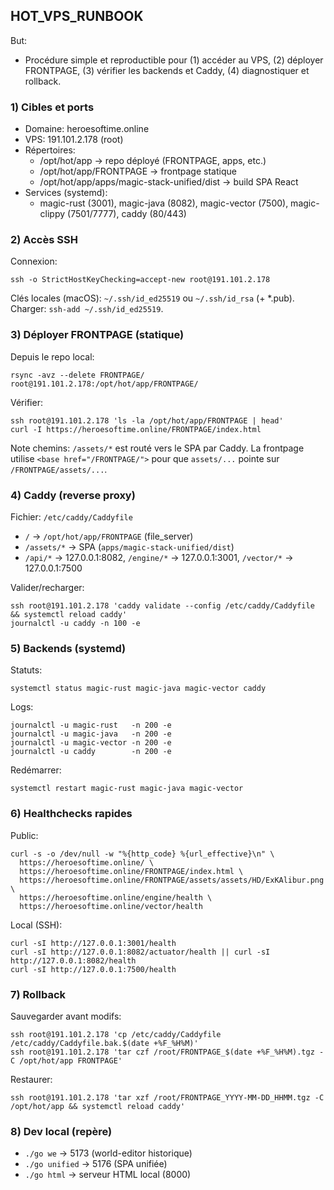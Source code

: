 ## HOT_VPS_RUNBOOK

But:
- Procédure simple et reproductible pour (1) accéder au VPS, (2) déployer FRONTPAGE, (3) vérifier les backends et Caddy, (4) diagnostiquer et rollback.

### 1) Cibles et ports

- Domaine: heroesoftime.online
- VPS: 191.101.2.178 (root)
- Répertoires:
  - /opt/hot/app → repo déployé (FRONTPAGE, apps, etc.)
  - /opt/hot/app/FRONTPAGE → frontpage statique
  - /opt/hot/app/apps/magic-stack-unified/dist → build SPA React
- Services (systemd):
  - magic-rust (3001), magic-java (8082), magic-vector (7500), magic-clippy (7501/7777), caddy (80/443)

### 2) Accès SSH

Connexion:
```
ssh -o StrictHostKeyChecking=accept-new root@191.101.2.178
```
Clés locales (macOS): `~/.ssh/id_ed25519` ou `~/.ssh/id_rsa` (+ *.pub). Charger: `ssh-add ~/.ssh/id_ed25519`.

### 3) Déployer FRONTPAGE (statique)

Depuis le repo local:
```
rsync -avz --delete FRONTPAGE/ root@191.101.2.178:/opt/hot/app/FRONTPAGE/
```
Vérifier:
```
ssh root@191.101.2.178 'ls -la /opt/hot/app/FRONTPAGE | head'
curl -I https://heroesoftime.online/FRONTPAGE/index.html
```

Note chemins: `/assets/*` est routé vers le SPA par Caddy. La frontpage utilise `<base href="/FRONTPAGE/">` pour que `assets/...` pointe sur `/FRONTPAGE/assets/...`.

### 4) Caddy (reverse proxy)

Fichier: `/etc/caddy/Caddyfile`
- `/` → `/opt/hot/app/FRONTPAGE` (file_server)
- `/assets/*` → SPA (`apps/magic-stack-unified/dist`)
- `/api/*` → 127.0.0.1:8082, `/engine/*` → 127.0.0.1:3001, `/vector/*` → 127.0.0.1:7500

Valider/recharger:
```
ssh root@191.101.2.178 'caddy validate --config /etc/caddy/Caddyfile && systemctl reload caddy'
journalctl -u caddy -n 100 -e
```

### 5) Backends (systemd)

Statuts:
```
systemctl status magic-rust magic-java magic-vector caddy
```
Logs:
```
journalctl -u magic-rust   -n 200 -e
journalctl -u magic-java   -n 200 -e
journalctl -u magic-vector -n 200 -e
journalctl -u caddy        -n 200 -e
```
Redémarrer:
```
systemctl restart magic-rust magic-java magic-vector
```

### 6) Healthchecks rapides

Public:
```
curl -s -o /dev/null -w "%{http_code} %{url_effective}\n" \
  https://heroesoftime.online/ \
  https://heroesoftime.online/FRONTPAGE/index.html \
  https://heroesoftime.online/FRONTPAGE/assets/assets/HD/ExKAlibur.png \
  https://heroesoftime.online/engine/health \
  https://heroesoftime.online/vector/health
```
Local (SSH):
```
curl -sI http://127.0.0.1:3001/health
curl -sI http://127.0.0.1:8082/actuator/health || curl -sI http://127.0.0.1:8082/health
curl -sI http://127.0.0.1:7500/health
```

### 7) Rollback

Sauvegarder avant modifs:
```
ssh root@191.101.2.178 'cp /etc/caddy/Caddyfile /etc/caddy/Caddyfile.bak.$(date +%F_%H%M)'
ssh root@191.101.2.178 'tar czf /root/FRONTPAGE_$(date +%F_%H%M).tgz -C /opt/hot/app FRONTPAGE'
```
Restaurer:
```
ssh root@191.101.2.178 'tar xzf /root/FRONTPAGE_YYYY-MM-DD_HHMM.tgz -C /opt/hot/app && systemctl reload caddy'
```

### 8) Dev local (repère)

- `./go we` → 5173 (world-editor historique)
- `./go unified` → 5176 (SPA unifiée)
- `./go html` → serveur HTML local (8000)



